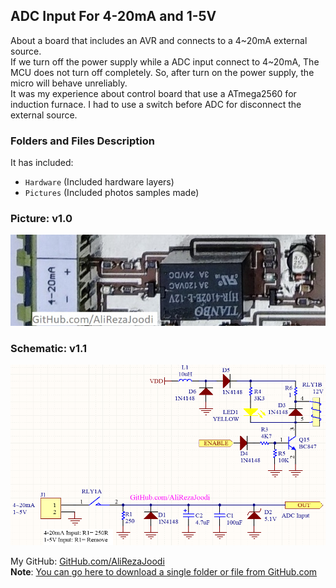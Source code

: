 ## ADC Input For 4-20mA and 1-5V
About a board that includes an AVR and connects to a 4~20mA external source.  
If we turn off the power supply while a ADC input connect to 4~20mA, The MCU does not turn off completely. So, after turn on the power supply, the micro will behave unreliably.  
It was my experience about control board that use a ATmega2560 for induction furnace. I had to use a switch before ADC for disconnect the external source.  

### Folders and Files Description
It has included:
- `Hardware` (Included hardware layers)
- `Pictures` (Included photos samples made)

### Picture: v1.0
![](Pictures/v1.0.jpg)

### Schematic: v1.1
![](Hardware/v1.1.png)

My GitHub: [GitHub.com/AliRezaJoodi](https://github.com/AliRezaJoodi)  
**Note**: [You can go here to download a single folder or file from GitHub.com](https://minhaskamal.github.io/DownGit/#/home)
